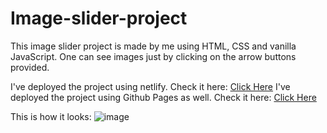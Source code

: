 # Image-slider-project
This image slider project is made by me using HTML, CSS and vanilla JavaScript. One can see images just by clicking on the arrow buttons provided.

I've deployed the project using netlify. Check it here: <a href="https://memories-slide-vc.netlify.app/">Click Here</a>
I've deployed the project using Github Pages as well. Check it here: <a href="https://vimalchamyal.github.io/Image-slider-project/">Click Here</a>

This is how it looks:
![image](https://user-images.githubusercontent.com/101229988/218003186-c828339e-14bb-4bcc-9e33-e46408a5b807.png)
